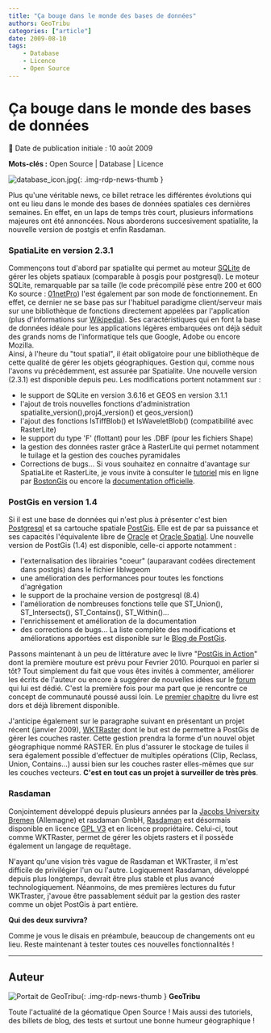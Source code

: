 ```yaml
---
title: "Ça bouge dans le monde des bases de données"
authors: GeoTribu
categories: ["article"]
date: 2009-08-10
tags:
    - Database
    - Licence
    - Open Source
---
```


# Ça bouge dans le monde des bases de données

:calendar: Date de publication initiale : 10 août 2009

**Mots-clés :** Open Source | Database | Licence

![database_icon.jpg](https://cdn.geotribu.fr/img/logos-icones/programmation/database.png){: .img-rdp-news-thumb }

Plus qu'une véritable news, ce billet retrace les différentes évolutions qui ont eu lieu dans le monde des bases de données spatiales ces dernières semaines. En effet, en un laps de temps très court, plusieurs informations majeures ont été annoncées. Nous aborderons succesivement spatialite, la nouvelle version de postgis et enfin Rasdaman.

### SpatiaLite en version 2.3.1

Commençons tout d'abord par spatialite qui permet au moteur [SQLite](http://www.sqlite.org/) de gérer les objets spatiaux (comparable à posgis pour postgresql). Le moteur SQLite, remarquable par sa taille (le code précompilé pèse entre 200 et 600 Ko source : [01netPro](http://pro.01net.com/editorial/372465/sqlite-devient-la-base-de-donnees-standard-du-web-deconnecte/)) l'est également par son mode de fonctionnement. En effet, ce dernier ne se base pas sur l'habituel paradigme client/serveur mais sur une bibliothèque de fonctions directement appelées par l'application (plus d'informations sur [Wikipedia](https://fr.wikipedia.org/wiki/SQLite)). Ses caractéristiques qui en font la base de données idéale pour les applications légères embarquées ont déjà séduit des grands noms de l'informatique tels que Google, Adobe ou encore Mozilla.  
Ainsi, à l'heure du "tout spatial", il était obligatoire pour une bibliothèque de cette qualité de gérer les objets géographiques. Gestion qui, comme nous l'avons vu précédemment, est assurée par Spatialite. Une nouvelle version (2.3.1) est disponible depuis peu. Les modifications portent notamment sur :

* le support de SQLite en version 3.6.16 et GEOS en version 3.1.1
* l'ajout de trois nouvelles fonctions d'administration spatialite\_version(),proj4\_version() et geos\_version()
* l'ajout des fonctions IsTiffBlob() et IsWaveletBlob() (compatibilité avec RasterLite)
* le support du type 'F' (flottant) pour les .DBF (pour les fichiers Shape)
* la gestion des données raster grâce à RasterLite qui permet notamment le tuilage et la gestion des couches pyramidales
* Corrections de bugs...
Si vous souhaitez en connaitre d'avantage sur SpatiaLite et RasterLite, je vous invite à consulter le [tutoriel](http://www.bostongis.com/PrinterFriendly.aspx?content_name=spatialite_tut01) mis en ligne par [BostonGis](http://www.bostongis.com/) ou encore la [documentation officielle](http://www.gaia-gis.it/spatialite/docs.html).

### PostGis en version 1.4

Si il est une base de données qui n'est plus à présenter c'est bien [Postgresql](http://www.postgresql.org/) et sa cartouche spatiale [PostGis](http://postgis.refractions.net/). Elle est de par sa puissance et ses capacités l'équivalente libre de [Oracle](https://fr.wikipedia.org/wiki/Oracle_Database) et [Oracle Spatial](http://www.oracle.com/technology/products/spatial/index.html). Une nouvelle version de PostGis (1.4) est disponible, celle-ci apporte notamment :

* l'externalisation des librairies "coeur" (auparavant codées directement dans postgis) dans le fichier liblwgeom
* une amélioration des performances pour toutes les fonctions d'agrégation
* le support de la prochaine version de postgresql (8.4)
* l'amélioration de nombreuses fonctions telle que ST\_Union(), ST\_Intersects(), ST\_Contains(), ST\_Within()...
* l'enrichissement et amélioration de la documentation
* des corrections de bugs...
La liste complète des modifications et améliorations apportées est disponible sur le [Blog de PostGis](http://www.postgresonline.com/journal/index.php?/archives/128-PostGIS-1.4-is-finally-out-and-other-news.html).

Passons maintenant à un peu de littérature avec le livre "[PostGis in Action](http://www.manning.com/obe/)" dont la première mouture est prévu pour Fevrier 2010. Pourquoi en parler si tôt? Tout simplement du fait que vous êtes invités à commenter, améliorer les écrits de l'auteur ou encore à suggérer de nouvelles idées sur le [forum](http://www.manning-sandbox.com/forum.jspa?forumID=565) qui lui est dédié. C'est la première fois pour ma part que je rencontre ce concept de communauté poussé aussi loin. Le [premier chapitre](http://www.manning.com/obe/PostGIS_MEAPCH01.pdf) du livre est dors et déjà librement disponible.

J'anticipe également sur le paragraphe suivant en présentant un projet récent (janvier 2009), [WKTRaster](http://trac.osgeo.org/postgis/wiki/WKTRaster) dont le but est de permettre à PostGis de gérer les couches raster. Cette gestion prendra la forme d'un nouvel objet géographique nommé RASTER. En plus d'assurer le stockage de tuiles il sera également possible d'effectuer de multiples opérations (Clip, Reclass, Union, Contains...) aussi bien sur les couches raster elles-mêmes que sur les couches vecteurs. **C'est en tout cas un projet à surveiller de très près**.

### Rasdaman

Conjointement développé depuis plusieurs années par la [Jacobs University Bremen](https://fr.wikipedia.org/wiki/Jacobs_University_Bremen) (Allemagne) et rasdaman GmbH, [Rasdaman](http://www.rasdaman.org/) est désormais disponible en licence [GPL V3](https://fr.wikipedia.org/wiki/Licence_publique_g%C3%A9n%C3%A9rale_GNU) et en licence propriétaire. Celui-ci, tout comme WKTRaster, permet de gérer les objets rasters et il possède également un langage de requêtage.

N'ayant qu'une vision très vague de Rasdaman et WKTraster, il m'est difficile de privilégier l'un ou l'autre. Logiquement Rasdaman, développé depuis plus longtemps, devrait être plus stable et plus avancé technologiquement. Néanmoins, de mes premières lectures du futur WKTraster, j'avoue être passablement séduit par la gestion des raster comme un objet PostGis à part entière.

**Qui des deux survivra?**

Comme je vous le disais en préambule, beaucoup de changements ont eu lieu. Reste maintenant à tester toutes ces nouvelles fonctionnalités !

----

## Auteur

![Portait de GeoTribu](https://cdn.geotribu.fr/img/internal/charte/geotribu_logo_64x64.png){: .img-rdp-news-thumb }
**GeoTribu**

Toute l'actualité de la géomatique Open Source ! Mais aussi des tutoriels, des billets de blog, des tests et surtout une bonne humeur géographique !
